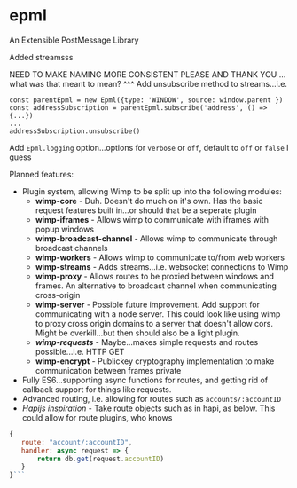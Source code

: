 # epml
An Extensible PostMessage Library

Added streamsss

NEED TO MAKE NAMING MORE CONSISTENT PLEASE AND THANK YOU
... what was that meant to mean? ^^^
Add unsubscribe method to streams...i.e.
```
const parentEpml = new Epml({type: 'WINDOW', source: window.parent }) 
const addressSubscription = parentEpml.subscribe('address', () => {...})
...
addressSubscription.unsubscribe()
```

Add `Epml.logging` option...options for `verbose` or `off`, default to `off` or `false` I guess

Planned features:
 - Plugin system, allowing Wimp to be split up into the following modules:
   - **wimp-core** - Duh. Doesn't do much on it's own. Has the basic request features built in...or should that be a seperate plugin
   - **wimp-iframes** - Allows wimp to communicate with iframes with popup windows
   - **wimp-broadcast-channel** - Allows wimp to communicate through broadcast channels
   - **wimp-workers** - Allows wimp to communicate to/from web workers
   - **wimp-streams** - Adds streams...i.e. websocket connections to Wimp
   - **wimp-proxy** - Allows routes to be proxied between windows and frames. An alternative to broadcast channel when communicating cross-origin
   - **wimp-server** - Possible future improvement. Add support for communicating with a node server. This could look like using wimp to proxy cross origin domains to a server that doesn't allow cors. Might be overkill...but then should also be a light plugin.
   - _**wimp-requests**_ - Maybe...makes simple requests and routes possible...i.e. HTTP GET
   - **wimp-encrypt** - Publickey cryptography implementation to make communication between frames private
 - Fully ES6...supporting async functions for routes, and getting rid of callback support for things like requests. 
 - Advanced routing, i.e. allowing for routes such as `accounts/:accountID`
 - _Hapijs inspiration_ - Take route objects such as in hapi, as below. This could allow for route plugins, who knows
 ```javascript
 {
 	route: "account/:accountID",
    handler: async request => {
    	return db.get(request.accountID)
    }
 }```
 